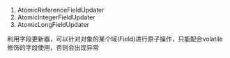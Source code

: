 1. AtomicReferenceFieldUpdater
2. AtomicIntegerFieldUpdater
3. AtomicLongFieldUpdater

利用字段更新器，可以针对对象的某个域(Field)进行原子操作，只能配合volatile修饰的字段使用，否则会出现异常




